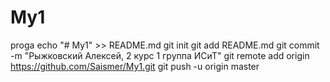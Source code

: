 # My1
proga
echo "# My1" >> README.md
git init
git add README.md
git commit -m "Рыжковский Алексей, 2 курс 1 группа ИСиТ"
git remote add origin https://github.com/Saismer/My1.git
git push -u origin master
